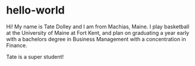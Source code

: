 # hello-world

Hi! My name is Tate Dolley and I am from Machias, Maine. I play basketball at the University of Maine at Fort Kent, and plan on graduating a year early with a bachelors degree in Business Management with a concentration in Finance.

Tate is a super student!
